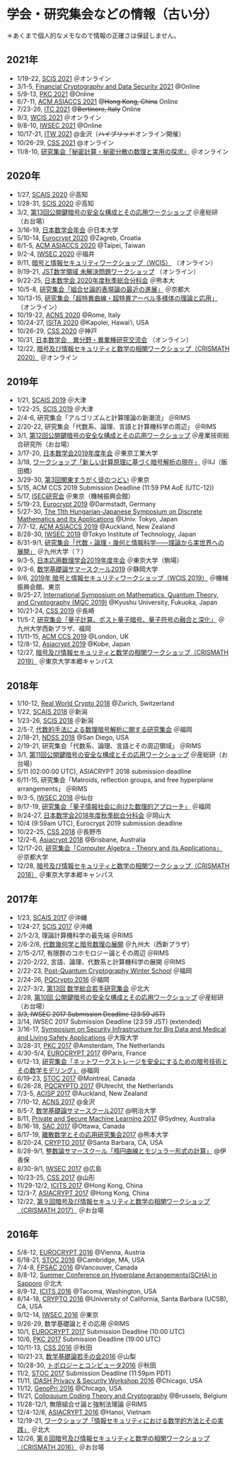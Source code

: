 # 学会・研究集会などの情報（古い分）

＊あくまで個人的なメモなので情報の正確さは保証しません。

## 2021年

- 1/19-22, <a href="http://www.iwsec.org/scis/2021/index.html" target="blank">SCIS 2021</a> ＠オンライン
- 3/1-5, <a href="https://fc21.ifca.ai/index.php" target="blank">Financial Cryptography and Data Security 2021</a> @Online
- 5/9-13, <a href="https://pkc.iacr.org/2021/" target="blank">PKC 2021</a> @Online
- 6/7-11, <a href="https://asiaccs2021.comp.polyu.edu.hk/" target="blank">ACM ASIACCS 2021</a> @<del>Hong Kong, China</del> Online
- 7/23-26, <a href="https://itcrypto.github.io/2021/" target="blank">ITC 2021</a> @<del>Bertinoro, Italy</del> Online
- 9/3, <a href="https://www.ieice.org/~isec/wcis/wcis2021/Workshop%20on%20Cryptography%20and%20Information%20Security%202021.htm" target="blank">WCIS 2021</a> ＠オンライン
- 9/8-10, <a href="https://www.iwsec.org/2021/index.html" target="blank">IWSEC 2021</a> @Online
- 10/17-21, <a href="http://itw2021.org/" target="blank">ITW 2021</a> @金沢（<del>ハイブリッド</del>オンライン開催）
- 10/26-29, <a href="https://www.iwsec.org/css/2021/index.html" target="blank">CSS 2021</a> @オンライン
- 11/8-10, <a href="https://www.imi.kyushu-u.ac.jp/kyodo-riyo/research_meetings/view/30" target="blank">研究集会「秘密計算・秘密分散の数理と実用の探求」</a> ＠オンライン

## 2020年

- 1/27, <a href="https://researchmap.jp/sug/SCAIS2020/">SCAIS 2020</a> ＠高知
- 1/28-31, <a href="http://www.iwsec.org/scis/2020/index.html">SCIS 2020</a> ＠高知
- 3/2, <a href="https://www.cpsec.aist.go.jp/events/ws-cpsec-pkc2020/">第13回公開鍵暗号の安全な構成とその応用ワークショップ</a> ＠産総研（お台場）
- 3/16-19, <a href="http://mathsoc.jp/meeting/nichidai20mar/">日本数学会年会</a> ＠日本大学
- 5/10-14, <a href="https://eurocrypt.iacr.org/2020/">Eurocrypt 2020</a> @Zagreb, Croatia
- 6/1-5, <a href="https://asiaccs2020.cs.nthu.edu.tw/">ACM ASIACCS 2020</a> @Taipei, Taiwan
- 9/2-4, <a href="http://www.iwsec.org/2020/">IWSEC 2020</a> ＠福井
- 9/11, <a href="https://www.ieice.org/~isec/wcis/wcis2020/">暗号と情報セキュリティワークショップ（WCIS）</a> （オンライン）
- 9/19-21, <a href="https://sites.google.com/view/jstmath-openproblem2020">JST数学領域 未解決問題ワークショップ</a> （オンライン）
- 9/22-25, <a href="https://www.mathsoc.jp/activity/meeting/kumamoto20sept/">日本数学会 2020年度秋季総合分科会</a> ＠熊本大
- 10/5-8, <a href="http://www.kurims.kyoto-u.ac.jp/~tshun/combrep2020/">研究集会「組合せ論的表現論の最近の進展」</a> ＠京都大
- 10/13-15, <a href="https://sites.google.com/view/rims-supersingular2020/">研究集会「超特異曲線・超特異アーベル多様体の理論と応用」</a> （オンライン）
- 10/19-22, <a href="https://sites.google.com/di.uniroma1.it/ACNS2020">ACNS 2020</a> @Rome, Italy
- 10/24-27, <a href="http://www.isita.ieice.org/2020/home.html">ISITA 2020</a> @Kapolei, Hawai’i, USA
- 10/26-29, <a href="http://www.iwsec.org/css/2020">CSS 2020</a> ＠神戸
- 10/31, <a href="https://mathsoc.jp/administration/career/kouryukai2020.html">日本数学会　異分野・異業種研究交流会</a> （オンライン）
- 12/22, <a href="http://crypto.mist.i.u-tokyo.ac.jp/events/crismath2020.html">暗号及び情報セキュリティと数学の相関ワークショップ（CRISMATH 2020）</a> ＠オンライン

## 2019年

- 1/21, <a href="https://researchmap.jp/sug/SCAIS2019/">SCAIS 2019</a> ＠大津
- 1/22-25, <a href="http://www.iwsec.org/scis/2019/index.html">SCIS 2019</a> ＠大津
- 2/4-6, 研究集会「アルゴリズムと計算理論の新潮流」 ＠RIMS
- 2/20-22, 研究集会「代数系、論理、言語と計算機科学の周辺」 ＠RIMS
- 3/1, <a href="https://www.cpsec.aist.go.jp/events/ws-cpsec-pkc2019/">第12回公開鍵暗号の安全な構成とその応用ワークショップ</a> ＠産業技術総合研究所（お台場）
- 3/17-20, <a href="http://mathsoc.jp/meeting/titech19mar/">日本数学会2019年度年会</a> ＠東京工業大学
- 3/18, <a href="https://researchmap.jp/izu_tetsuya/新しい計算原理に基づく暗号解析の現在/">ワークショップ「新しい計算原理に基づく暗号解析の現在」</a> ＠IIJ（飯田橋）
- 3/29-30, <a href="https://sites.google.com/view/kantotsudoi/ホーム">第3回関東すうがく徒のつどい</a> ＠東京
- 5/15, ACM CCS 2019 Submission Deadline (11:59 PM AoE (UTC-12))
- 5/17, <a href="https://www.ieice.org/ken/program/index.php?tgs_regid=578fae137ffa91e52750480e181b9eee0f477f635bb8da36ea6bec79abd42bb9&tgid=IEICE-ISEC&lang=">ISEC研究会</a> ＠東京（機械振興会館）
- 5/19-23, <a href="https://eurocrypt.iacr.org/2019/">Eurocrypt 2019</a> @Darmstadt, Germany
- 5/27-30, <a href="https://www.opt.mist.i.u-tokyo.ac.jp/hj2019/">The 11th Hungarian-Japanese Symposium on Discrete Mathematics and Its Applications</a> @Univ. Tokyo, Japan
- 7/7-12, <a href="https://asiaccs2019.blogs.auckland.ac.nz/">ACM ASIACCS 2019</a> @Auckland, New Zealand
- 8/28-30, <a href="http://www.iwsec.org/2019/">IWSEC 2019</a> @Tokyo Institute of Technology, Japan
- 8/31-9/1, <a href="https://www.imi.kyushu-u.ac.jp/joint_research/detail/20190001">研究集会「代数・論理・幾何と情報科学――理論から実世界への展開」</a> ＠九州大学（？）
- 9/3-5, <a href="https://annual2019.jsiam.org/">日本応用数理学会2019年度年会</a> ＠東京大学（駒場）
- 9/3-6, <a href="https://www.sci.shizuoka.ac.jp/~math/yorioka/ss2019/">数学基礎論サマースクール2019</a> ＠静岡大学
- 9/6, <a href="http://ieice.org/~isec/wcis/wcis2019/">2019年 暗号と情報セキュリティワークショップ（WCIS 2019）</a> ＠機械振興会館、東京
- 9/25-27, <a href="http://crypto.mist.i.u-tokyo.ac.jp/mqc2019">International Symposium on Mathematics, Quantum Theory, and Cryptography (MQC 2019)</a> @Kyushu University, Fukuoka, Japan
- 10/21-24, <a href="http://www.iwsec.org/css/2019/">CSS 2019</a> ＠長崎
- 11/5-7, <a href="https://www.imi.kyushu-u.ac.jp/joint_research/detail/20190004">研究集会「量子計算、ポスト量子暗号、量子符号の融合と深化」</a> ＠九州大学西新プラザ、福岡
- 11/11-15, <a href="https://www.sigsac.org/ccs/CCS2019/">ACM CCS 2019</a> @London, UK
- 12/8-12, <a href="https://asiacrypt.iacr.org/2019/">Asiacrypt 2019</a> @Kobe, Japan
- 12/27, <a href="http://crypto.mist.i.u-tokyo.ac.jp/events/crismath2019.html">暗号及び情報セキュリティと数学の相関ワークショップ（CRISMATH 2019）</a> ＠東京大学本郷キャンパス

## 2018年

- 1/10-12, <a href="https://rwc.iacr.org/2018/">Real World Crypto 2018</a> @Zurich, Switzerland
- 1/22, <a href="https://researchmap.jp/sug/SCAIS2018/">SCAIS 2018</a> ＠新潟
- 1/23-26, <a href="http://www.iwsec.org/scis/2018/index.html">SCIS 2018</a> ＠新潟
- 2/5-7, <a href="http://www.imi.kyushu-u.ac.jp/events/view/2227">代数的手法による数理暗号解析に関する研究集会</a> ＠福岡
- 2/18-21, <a href="https://www.ndss-symposium.org/ndss2018/">NDSS 2018</a> @San Diego, USA
- 2/19-21, 研究集会「代数系、論理、言語とその周辺領域」 ＠RIMS
- 3/1, <a href="https://www.itri.aist.go.jp/events/ws-itri-pkc2018/">第11回公開鍵暗号の安全な構成とその応用ワークショップ</a> ＠産総研（お台場）
- 5/11 (02:00:00 UTC), ASIACRYPT 2018 submission deadline
- 6/11-15, 研究集会「Matroids, reflection groups, and free hyperplane arrangements」 ＠RIMS
- 9/3-5, <a href="http://www.iwsec.org/2018/">IWSEC 2018</a> ＠仙台
- 9/17-19, <a href="https://www.imi.kyushu-u.ac.jp/events/view/2347">研究集会「量子情報社会に向けた数理的アプローチ」</a> ＠福岡
- 9/24-27, <a href="http://www.mathsoc.jp/meeting/okayama18sept/">日本数学会2018年度秋季総合分科会</a> ＠岡山大
- 10/4 (9:59am UTC), Eurocrypt 2019 submission deadline
- 10/22-25, <a href="http://www.iwsec.org/css/2018/">CSS 2018</a> ＠長野市
- 12/2-6, <a href="https://asiacrypt.iacr.org/2018/">Asiacrypt 2018</a> @Brisbane, Australia</a>
- 12/17-20, <a href="http://sites.math.tsukuba.ac.jp/rimsca18/">研究集会「Computer Algebra - Theory and its Applications」</a> ＠京都大学
- 12/28, <a href="http://crypto.mist.i.u-tokyo.ac.jp/events/crismath2018.html">暗号及び情報セキュリティと数学の相関ワークショップ（CRISMATH 2018）</a> ＠東京大学本郷キャンパス
 
## 2017年

- 1/23, <a href="http://researchmap.jp/nuida/SCAIS2017">SCAIS 2017</a> ＠沖縄
- 1/24-27, <a href="http://www.iwsec.org/scis/2017/index.html">SCIS 2017</a> ＠沖縄
- 2/1-2/3, 理論計算機科学の最先端 ＠RIMS
- 2/6-2/8, <a href="http://www.imi.kyushu-u.ac.jp/events/view/2011">代数幾何学と暗号数理の展開</a> ＠九州大（西新プラザ）
- 2/15-2/17, 有限群のコホモロジー論とその周辺 ＠RIMS
- 2/20-2/22, 言語、論理、代数系と計算機科学の展開 ＠RIMS
- 2/22-23, <a href="https://pqcrypto2016.jp/winter/">Post-Quantum Cryptography Winter School</a> ＠福岡
- 2/24-26, <a href="https://pqcrypto2016.jp/">PQCrypto 2016</a> ＠福岡
- 2/27-3/2, <a href="http://www.math.sci.hokudai.ac.jp/~wakate/mcyr/2017/index.html">第13回 数学総合若手研究集会</a> ＠北大
- 2/28, <a href="http://www.itri.aist.go.jp/events/ws-itri-pkc2017/">第10回 公開鍵暗号の安全な構成とその応用ワークショップ</a> ＠産総研（お台場）
- <del>3/3, IWSEC 2017 Submission Deadline (23:59 JST)</del>
- 3/14, IWSEC 2017 Submission Deadline (23:59 JST) (extended)
- 3/16-17, <a href="https://bigdata.comm.eng.osaka-u.ac.jp/activities/symposium0317.html">Symposium on Security Infrastructure for Big Data and Medical and Living Safety Applications</a> ＠大阪大学
- 3/28-31, <a href="http://www.iacr.org/workshops/pkc2017/">PKC 2017</a> @Amsterdam, The Netherlands
- 4/30-5/4, <a href="https://eurocrypt2017.di.ens.fr/">EUROCRYPT 2017</a> @Paris, France
- 6/12-13, <a href="http://www.imi.kyushu-u.ac.jp/events/view/2073">研究集会「ネットワークストレージを安全にするための暗号技術とその数学モデリング」</a> @福岡
- 6/19-23, <a href="http://acm-stoc.org/stoc2017/callforpapers.html">STOC 2017</a> @Montreal, Canada
- 6/26-28, <a href="https://2017.pqcrypto.org/conference/index.html">PQCRYPTO 2017</a> @Utrecht, the Netherlands
- 7/3-5, <a href="http://acisp.massey.ac.nz/">ACISP 2017</a> @Auckland, New Zealand
- 7/10-12, <a href="https://cy2sec.comm.eng.osaka-u.ac.jp/acns2017/">ACNS 2017</a> @金沢
- 8/5-7, <a href="http://toshio-suzuki-logic.jp/meeting/summer2017.html">数学基礎論サマースクール2017</a> @明治大学
- 8/11, <a href="https://sites.google.com/view/psml">Private and Secure Machine Learning 2017</a> @Sydney, Australia
- 8/16-18, <a href="http://www.sacconference.org/SAC17/SAC2017.htm">SAC 2017</a> @Ottawa, Canada
- 8/17-19, <a href="http://infoshako.sk.tsukuba.ac.jp/jcca/JCCA-2017/index.html">離散数学とその応用研究集会2017</a> @熊本大学
- 8/20-24, <a href="https://www.iacr.org/conferences/crypto2017/">CRYPTO 2017</a> @Santa Barbara, CA, USA
- 8/28-9/1, <a href="http://ntw.sci.u-toyama.ac.jp/ss2017/">整数論サマースクール「楕円曲線とモジュラー形式の計算」</a> @伊香保
- 8/30-9/1, <a href="http://www.iwsec.org/2017/">IWSEC 2017</a> @広島
- 10/23-25, <a href="http://www.iwsec.org/css/2017/">CSS 2017</a> @山形
- 11/29-12/2, <a href="http://www.inc.cuhk.edu.hk/icits2017/">ICITS 2017</a> @Hong Kong, China
- 12/3-7, <a href="https://asiacrypt.iacr.org/2017/">ASIACRYPT 2017</a> @Hong Kong, China
- 12/22, <a href="http://www.itri.aist.go.jp/events/ws-itri-crismath2017/">第９回暗号及び情報セキュリティと数学の相関ワークショップ（CRISMATH 2017）</a> ＠お台場
 
## 2016年

- 5/8-12, <a href="http://ist.ac.at/eurocrypt2016/">EUROCRYPT 2016</a> @Vienna, Austria
- 6/18-21, <a href="http://acm-stoc.org/stoc2016/">STOC 2016</a> @Cambridge, MA, USA
- 7/4-8, <a href="https://sites.google.com/site/fpsac2016/">FPSAC 2016</a> @Vancouver, Canada
- 8/8-12, <a href="http://www.math.sci.hokudai.ac.jp/~scha/">Summer Conference on Hyperplane Arrangements(SCHA) in Sapporo</a> ＠北大
- 8/9-12, <a href="http://www.icits2016.com/">ICITS 2016</a> @Tacoma, Washington, USA
- 8/14-18, <a href="http://www.iacr.org/conferences/crypto2016/">CRYPTO 2016</a> @University of California, Santa Barbara (UCSB), CA, USA
- 9/12-14, <a href="http://www.iwsec.org/2016/">IWSEC 2016</a> ＠東京
- 9/26-29, 数学基礎論とその応用 ＠RIMS
- 10/1, <a href="https://eurocrypt2017.di.ens.fr/">EUROCRYPT 2017</a> Submission Deadline (10:00 UTC)
- 10/6, <a href="http://www.iacr.org/workshops/pkc2017/">PKC 2017</a> Submission Deadline (19:00 UTC)
- 10/11-13, <a href="http://www.iwsec.org/css/2016/">CSS 2016</a> ＠秋田
- 10/21-23, <a href="http://kenshi.miyabe.name/wakate2016/">数学基礎論若手の会2016</a> ＠山梨
- 10/28-30, <a href="http://www.math.akita-u.ac.jp/tc2016/">トポロジーとコンピュータ2016</a> ＠秋田
- 11/2, <a href="http://acm-stoc.org/stoc2017/callforpapers.html">STOC 2017</a> Submission Deadline (11:59pm PDT)
- 11/11, <a href="http://www.humangenomeprivacy.org/2016/">iDASH Privacy &amp; Security Workshop 2016</a> @Chicago, USA
- 11/12, <a href="http://2016.genopri.org/">GenoPri 2016</a> @Chicago, USA
- 11/21, <a href="http://cage.ugent.be/~ls/website2016/colloquium2016.html">Colloquium Coding Theory and Cryptography</a> @Brussels, Belgium
- 11/28-12/1, 無限組合せ論と強制法理論 ＠RIMS
- 12/4-12/8, <a href="http://asiacrypt2016.com/">ASIACRYPT 2016</a> @Hanoi, Vietnam
- 12/19-21, <a href="http://coop-math.ism.ac.jp/event/2016W13">ワークショップ「情報セキュリティにおける数学的方法とその実践」</a> ＠北大
- 12/26, <a href="http://www.itri.aist.go.jp/events/ws-itri-crismath2016/">第８回暗号及び情報セキュリティと数学の相関ワークショップ（CRISMATH 2016）</a> ＠お台場
